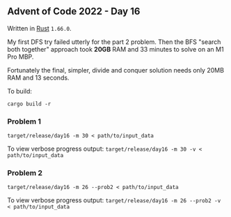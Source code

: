 ## Advent of Code 2022 - Day 16

Written in [Rust](https://www.rust-lang.org/) `1.66.0`.

My first DFS try failed utterly for the part 2 problem. Then the BFS "search both together" approach took **20GB** RAM and 33 minutes to solve on an M1 Pro MBP.

Fortunately the final, simpler, divide and conquer solution needs only 20MB RAM and 13 seconds.

To build:

`cargo build -r`

### Problem 1

`target/release/day16 -m 30 < path/to/input_data`

To view verbose progress output:
`target/release/day16 -m 30 -v < path/to/input_data`

### Problem 2

`target/release/day16 -m 26 --prob2 < path/to/input_data`

To view verbose progress output:
`target/release/day16 -m 26 --prob2 -v < path/to/input_data`
